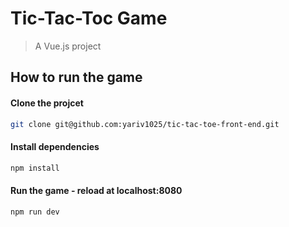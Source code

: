 # Tic-Tac-Toc Game

> A Vue.js project

## How to run the game

#### Clone the projcet
``` bash
git clone git@github.com:yariv1025/tic-tac-toe-front-end.git
```

#### Install dependencies
``` bash
npm install
```

#### Run the game - reload at localhost:8080
``` bash
npm run dev
```

